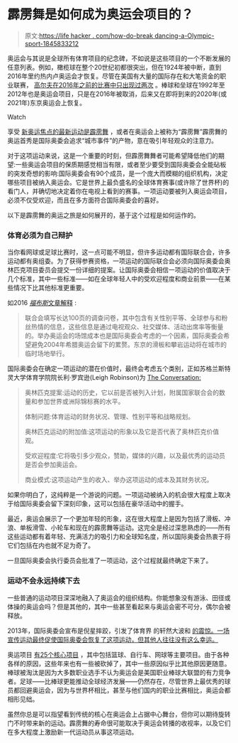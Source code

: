 # 霹雳舞是如何成为奥运会项目的？

> 原文:[https://life hacker . com/how-do-break dancing-a-Olympic-sport-1845833212](https://lifehacker.com/how-did-breakdancing-become-an-olympic-sport-1845833212)

奥运会与其说是全球所有体育项目的纪念碑，不如说是这些项目的一个不断发展的任意列表。例如，橄榄球在整个20世纪初都很突出，但在1924年被中断，直到2016年里约热内卢奥运会才恢复。尽管在美国有大量的国际存在和大笔资金的职业联赛， [高尔夫在2016年之前的比赛中只出现过两次](https://www.reuters.com/article/us-olympics-2020-golf-factbox/key-facts-about-golf-at-the-tokyo-2020-games-idUSKBN20Z36D) 。棒球和垒球在1992年至2012年也是奥运会项目，只是在2016年被取消，后来又在即将到来的2020年(或2021年)东京奥运会上恢复。

Watch

享受 [新奥运焦点的最新运动是霹雳舞](https://www.espn.com/olympics/story/_/id/30470282/breakdancing-gets-olympic-status-debut-paris-games-2024) ，或者在奥运会上被称为“霹雳舞”霹雳舞的奥运首秀是国际奥委会追求“城市事件”的产物，意在吸引年轻观众的注意力。

对于这项运动来说，这是一个重要的时刻，但霹雳舞舞者可能希望降低他们的期望:一些奥运会项目的保质期感觉相当有限，或者至少要受到国际奥委会全能砧板的突发奇想的影响:国际奥委会有90个成员，是一个庞大而模糊的组织机构，决定哪些项目被纳入奥运会。它是世界上最负盛名的全球体育赛事(或许除了世界杯)的看门人，并确切地决定着你在电视上看到的赛事。一项运动要被列入奥运会项目，必须不仅受欢迎，而且在多方面符合国际奥委会的喜好。

以下是霹雳舞的奥运之旅是如何展开的，基于这个过程是如何运作的。

### 体育必须为自己辩护

当你看网球或足球比赛时，这一点可能不明显，但许多运动都有国际联合会，许多运动都有奥组委。为了获得参赛资格，一项运动的国际联合会必须向国际奥委会奥林匹克项目委员会提交一份详细的提案。让国际奥委会相信一项运动的价值取决于几个标准，其中一些标准——如在全球年轻人中的受欢迎程度和商业前景——在某些情况下比其他标准更重要。

如2016 [*福布斯*文章解释](https://www.forbes.com/sites/kurtbadenhausen/2016/08/09/how-a-sport-becomes-an-olympic-event/?sh=3ccd24a02ce9) :

> 联合会填写长达100页的调查问卷，其中包含有关性别平等、全球参与和粉丝热情的信息，这些信息是通过电视观众、社交媒体、活动出席率等衡量的。举办奥运会的场馆成本也是国际奥委会考虑的一个因素，国际奥委会希望避免2004年希腊奥运会留下的累赘。东京的滑板和攀岩运动将在城市的临时场地举行。

国际奥委会在确定一项运动的潜在价值时，最终会考虑五个类别，正如苏格兰斯特灵大学体育学院院长利·罗宾逊(Leigh Robinson)为 [The Conversation:](https://theconversation.com/how-sports-get-chosen-for-the-olympics-62917)

> 奥林匹克提案:运动的历史，它以前是否被列入计划，附属国家联合会的数量和参加世界或洲际锦标赛的水平。
> 
> 体制问题:体育运动的财务状况、管理、性别平等和战略规划。
> 
> 奥林匹克运动的附加值:这项运动的形象以及它是否代表了奥林匹克价值观。
> 
> 受欢迎程度:它将吸引多少观众，赞助，媒体的兴趣，以及最优秀的运动员是否会参加奥运会。
> 
> 商业模式:这项运动产生的收入、举办这项运动的成本及其财务状况。

如果你明白了，这纯粹是一个游说的问题。一项运动被纳入的机会很大程度上取决于给国际奥委会留下深刻印象，这可以包括在豪华活动中的握手。

最近，奥运会展示了一个更加年轻的形象，这在很大程度上是因为包括了滑板、冲浪、单板滑雪、小轮车和现在的霹雳舞等运动。这完全是经过深思熟虑的——所有这些运动都有着年轻、充满活力的吸引力和全球知名度，所以国际奥委会热衷于将它们包括在内也就不足为奇了。

一旦国际奥委会执行委员会批准了一项运动，这个过程就最终确定下来了。

### 运动不会永远持续下去

一些普通的运动项目深深地融入了奥运会的组织结构。你能想象没有游泳、田径或体操的奥运会吗？但是其他的，其中一些甚至看起来与奥运会密不可分，偶尔会被释放。

2013年，国际奥委会宣布是倪星摔跤，引发了体育界 的轩然大波和 [的震惊。一场宣传运动最终促使国际奥委会恢复了这项运动，但其他人往往没有这么幸运。](https://www.espn.com/olympics/wrestling/story/_/id/8939185/ioc-drops-wrestling-2020-olympics)

奥运项目 [有25个核心项目](https://www.olympic.org/news/ioc-session-approves-25-core-sports-for-2020-games) ，其中包括篮球、自行车、网球等主要项目。由于各种各样的原因，这些年来也有一些被砍掉了，其中一些原因似乎比其他原因更随意。棒球被淘汰是因为大多数职业选手不认为奥运会是美国职业棒球大联盟的有力竞争者。足球——比棒球更能推动全球经济发展——仍然存在，尽管世界上最优秀的球员都回避奥运会，因为与世界杯相比，甚至与他们国内的职业比赛相比，奥运会都相形见绌。

虽然你总是可以指望看到传统的核心在奥运会上占据中心舞台，但你可以期待旋转门不时带来新的运动。霹雳舞的寿命很可能取决于奥运会转播的收视率，以及它们在多大程度上激励新一代运动员从事这项运动。